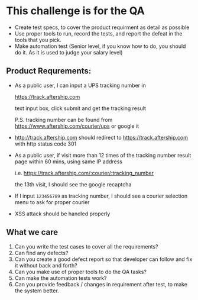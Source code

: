 # This challenge is for the QA

* Create test specs, to cover the product requirment as detail as possible
* Use proper tools to run, record the tests, and report the defeat in the tools that you pick.
* Make automation test (Senior level, if you know how to do, you should do it. As it is used to judge your salary level)

## Product Requrements:
* As a public user, I can input a UPS tracking number in 

	https://track.aftership.com
	
	text input box, click submit and get the tracking result
	
	P.S. tracking number can be found from https://www.aftership.com/courier/ups or google it

* http://track.aftership.com should redirect to https://track.aftership.com with http status code 301

* As a public user, if visit more than 12 times of the tracking number result page within 60 mins, using same IP address
  
	i.e. https://track.aftership.com/:courier/:tracking_number
  
	the 13th visit, I should see the google recaptcha
  
* If I input `123456789` as tracking number, I should see a courier selection menu to ask for proper courier

* XSS attack should be handled properly



## What we care
1. Can you write the test cases to cover all the requirements?
2. Can find any defects?
3. Can you create a good defect report so that developer can follow and fix it without back and forth?
4. Can you make use of proper tools to do the QA tasks?
5. Can make the automation tests work?
6. Can you provide feedback / changes in requirement after test, to make the system better.